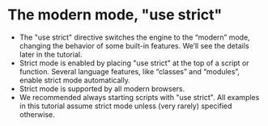 # The modern mode, "use strict"
- The "use strict" directive switches the engine to the “modern” mode, changing the behavior of some built-in features. We’ll see the details later in the tutorial.
- Strict mode is enabled by placing "use strict" at the top of a script or function. Several language features, like “classes” and “modules”, enable strict mode automatically.
- Strict mode is supported by all modern browsers.
- We recommended always starting scripts with "use strict". All examples in this tutorial assume strict mode unless (very rarely) specified otherwise.